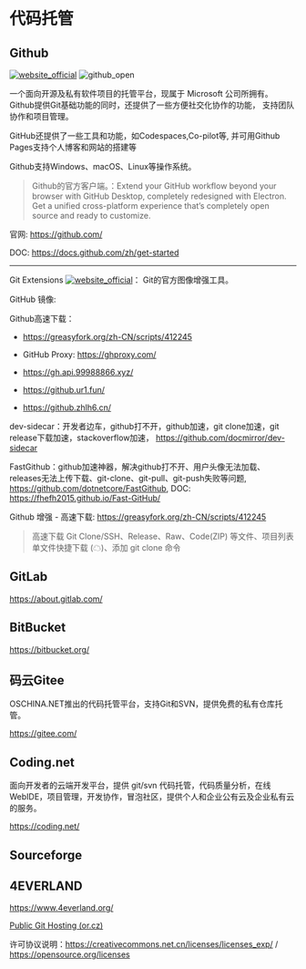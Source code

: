 # 代码托管

## Github
[![website_official](https://gitbook07.oss-cn-hangzhou.aliyuncs.com/website_official.svg)](https://desktop.github.com/) ![github_open](https://gitbook07.oss-cn-hangzhou.aliyuncs.com/github_open.svg)

一个面向开源及私有软件项目的托管平台，现属于 Microsoft 公司所拥有。Github提供Git基础功能的同时，还提供了一些方便社交化协作的功能， 支持团队协作和项目管理。

GitHub还提供了一些工具和功能，如Codespaces,Co-pilot等, 并可用Github Pages支持个人博客和网站的搭建等

Github支持Windows、macOS、Linux等操作系统。

> Github的官方客户端。：Extend your GitHub workflow beyond your browser with GitHub Desktop, completely redesigned with Electron. Get a unified cross-platform experience that’s completely open source and ready to customize.

官网: https://github.com/

DOC: https://docs.github.com/zh/get-started

-----

Git Extensions [![website_official](https://gitbook07.oss-cn-hangzhou.aliyuncs.com/website_official.svg)](https://gitextensions.github.io/)： Git的官方图像增强工具。

GitHub 镜像: 

Github高速下载：

- https://greasyfork.org/zh-CN/scripts/412245

- GitHub Proxy: https://ghproxy.com/

- https://gh.api.99988866.xyz/
- https://github.ur1.fun/
- https://github.zhlh6.cn/

dev-sidecar：开发者边车，github打不开，github加速，git clone加速，git release下载加速，stackoverflow加速， https://github.com/docmirror/dev-sidecar

FastGithub：github加速神器，解决github打不开、用户头像无法加载、releases无法上传下载、git-clone、git-pull、git-push失败等问题, https://github.com/dotnetcore/FastGithub, DOC: https://fhefh2015.github.io/Fast-GitHub/

Github 增强 - 高速下载: https://greasyfork.org/zh-CN/scripts/412245

> 高速下载 Git Clone/SSH、Release、Raw、Code(ZIP) 等文件、项目列表单文件快捷下载 (☁)、添加 git clone 命令

## GitLab

https://about.gitlab.com/

## BitBucket

https://bitbucket.org/

## 码云Gitee

OSCHINA.NET推出的代码托管平台，支持Git和SVN，提供免费的私有仓库托管。

https://gitee.com/

## Coding.net

面向开发者的云端开发平台，提供 git/svn 代码托管，代码质量分析，在线 WebIDE，项目管理，开发协作，冒泡社区，提供个人和企业公有云及企业私有云的服务。

https://coding.net/

## Sourceforge

## 4EVERLAND

https://www.4everland.org/



[Public Git Hosting (or.cz)](https://repo.or.cz/)


许可协议说明：https://creativecommons.net.cn/licenses/licenses_exp/ / https://opensource.org/licenses

